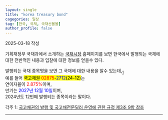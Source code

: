 ```yaml
---
layout: single
title: "korea treasury bond"
cagegories: 일상
tag: [한국, 국채, 국채선물물]
author_profile: false
---
```

<p>2025-03-18 작성</p>

<p>기획재정부 국채과에서 소개하는 <a href="https://ktb.moef.go.kr/">국채시장</a> 홈페이지를 보면 한국에서 발행되는 국채에 대한 전반적인 내용과 입찰에 대한 정보를 얻을수 있다.</p>
<p>발행되는 국채 종목명을 보면 그 국채에 대한 내용을 알수 있는데,<sub><a href="#footnote1">1</a></sub><br/> 
예를 들어 <mark>국고채권 <span style="color:red;">02875</span>-<span style="color:blue;">2712</span>(24-12)</mark>는<br/>
연이자율이 <span style="color:red;">2.875%</span>이며,<br/>
만기는 <span style="color:blue;">2027년 12월 10일</span>이며,<br/>
2024년도 12번째 발행되는 종목이라는 말이다.</p>
<footer>
    <p id="footnote1">
        각주 1: <a href="https://www.law.go.kr/행정규칙/국고채권의발행및국고채전문딜러운영에관한규정/(2025-7,20250227)/제3조">국고채권의 발행 및 국고채전문딜러 운영에 관한 규정 제3조 9항 참조</a>
    </p>
</footer>
<hr color="black">


